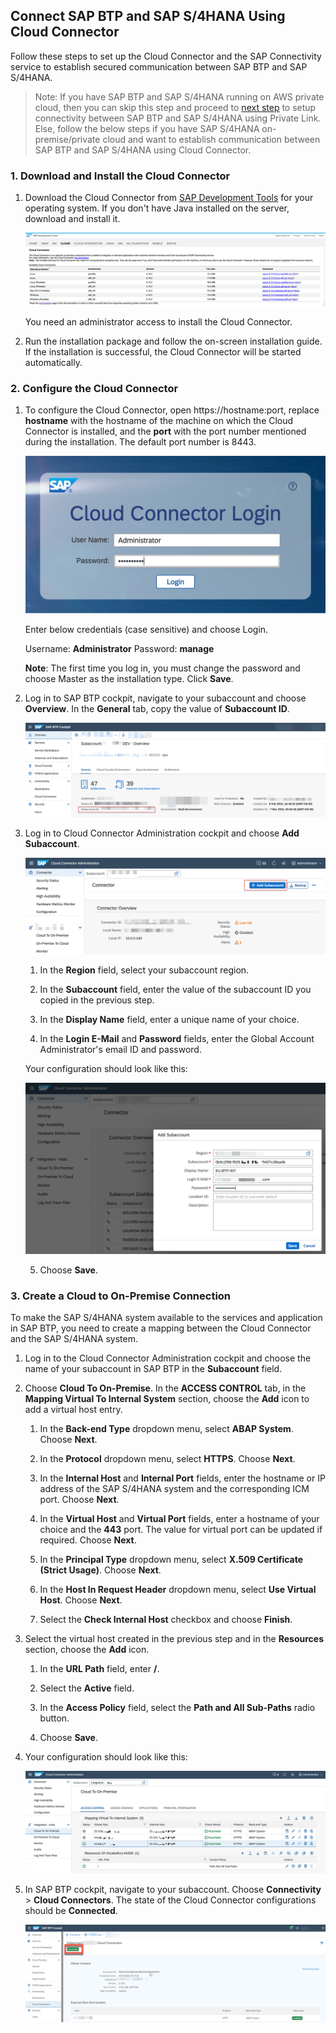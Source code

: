 ## Connect SAP BTP and SAP S/4HANA Using Cloud Connector

Follow these steps to set up the Cloud Connector and the SAP Connectivity service to establish secured communication between SAP BTP and SAP S/4HANA. 

>Note: If you have SAP BTP and SAP S/4HANA running on AWS private cloud, then you can skip this step and proceed to [next step](../Step3b-Setup-SAPPrivateLinkService/README.md) to setup connectivity between SAP BTP and SAP S/4HANA using Private Link.
Else, follow the below steps if you have SAP S/4HANA on-premise/private cloud and want to establish communication between SAP BTP and SAP S/4HANA using Cloud Connector.
>
### 1. Download and Install the Cloud Connector

1. Download the Cloud Connector from [SAP Development Tools](https://tools.hana.ondemand.com/#cloud) for your operating system. If you don't have Java installed on the server, download and install it.

    ![plot](./images/scc_download.png)

    You need an administrator access to install the Cloud Connector.

2. Run the installation package and follow the on-screen installation guide. If the installation is successful, the  Cloud Connector will be started automatically.

### 2. Configure the Cloud Connector

1. To configure the Cloud Connector, open https://hostname:port, replace **hostname** with the hostname of the machine on which the Cloud Connector is installed, and the **port** with the port number mentioned during the installation. The default port number is 8443.

    ![plot](./images/scc_logon.png)

    Enter below credentials (case sensitive) and choose Login.

    Username: **Administrator**
    Password: **manage**

    **Note**: The first time you log in, you must change the password and choose Master as the installation type. Click **Save**.

2. Log in to SAP BTP cockpit, navigate to your subaccount and choose **Overview**. In the **General** tab, copy the value of **Subaccount ID**.

    ![plot](./images/btpsubacc.png)

3. Log in to Cloud Connector Administration cockpit and choose **Add Subaccount**.

    ![plot](./images/addsubaccount.png)

    1. In the **Region** field, select your subaccount region.

    2. In the **Subaccount** field, enter the value of the subaccount ID you copied in the previous step.

    3. In the **Display Name** field, enter a unique name of your choice.

    4. In the **Login E-Mail** and **Password** fields, enter the Global Account Administrator's email ID and password.

    Your configuration should look like this:

    ![plot](./images/scc_initial_setup.png)

    5. Choose **Save**.

### 3. Create a Cloud to On-Premise Connection

To make the SAP S/4HANA system available to the services and application in SAP BTP, you need to create a mapping between the Cloud Connector and the SAP S/4HANA system.

1. Log in to the Cloud Connector Administration cockpit and choose the name of your subaccount in SAP BTP in the **Subaccount** field.

2. Choose **Cloud To On-Premise**. In the **ACCESS CONTROL** tab, in the **Mapping Virtual To Internal System** section, choose the **Add** icon to add a virtual host entry.

    1. In the **Back-end Type** dropdown menu, select **ABAP System**. Choose **Next**.

    2. In the **Protocol** dropdown menu, select **HTTPS**. Choose **Next**.

    3. In the **Internal Host** and **Internal Port** fields, enter the hostname or IP address of the SAP S/4HANA system and the corresponding ICM port. Choose **Next**.

    4. In the **Virtual Host** and **Virtual Port** fields, enter a hostname of your choice and the **443** port. The value for virtual port can be updated if required. Choose **Next**.

    5. In the **Principal Type** dropdown menu, select **X.509 Certificate (Strict Usage)**. Choose **Next**.

    6. In the **Host In Request Header** dropdown menu, select **Use Virtual Host**. Choose **Next**.

    7. Select the **Check Internal Host** checkbox and choose **Finish**.

3. Select the virtual host created in the previous step and in the **Resources** section, choose the **Add** icon.

    1. In the **URL Path** field, enter **/**.

    2. Select the **Active** field.

    3. In the **Access Policy** field, select the **Path and All Sub-Paths** radio button.

    4. Choose **Save**.

4. Your configuration should look like this:

    ![plot](./images/cloudconnector.png)


5. In SAP BTP cockpit, navigate to your subaccount. Choose **Connectivity** > **Cloud Connectors**. The state of the Cloud Connector configurations should be **Connected**.

    ![plot](./images/btp-cc.png)
